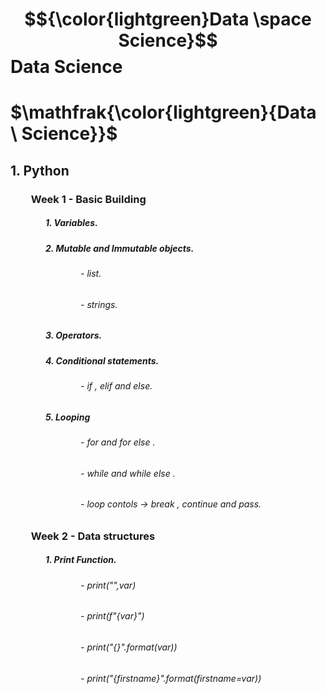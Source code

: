 # $${\color{lightgreen}Data \space Science}$$ Data Science
# $\mathfrak{\color{lightgreen}{Data \ Science}}$
## 1. Python
### &emsp;&emsp;Week 1 - Basic Building 
##### &emsp;&emsp;&emsp;&emsp;1. Variables.
##### &emsp;&emsp;&emsp;&emsp;2. Mutable and Immutable objects.
###### &emsp;&emsp;&emsp;&emsp;&emsp;&emsp;&emsp;&emsp;- list.
###### &emsp;&emsp;&emsp;&emsp;&emsp;&emsp;&emsp;&emsp;- strings.
##### &emsp;&emsp;&emsp;&emsp;3. Operators.
##### &emsp;&emsp;&emsp;&emsp;4. Conditional statements.
###### &emsp;&emsp;&emsp;&emsp;&emsp;&emsp;&emsp;&emsp;- if , elif and else.
##### &emsp;&emsp;&emsp;&emsp;5. Looping 
###### &emsp;&emsp;&emsp;&emsp;&emsp;&emsp;&emsp;&emsp;- for and for else .
###### &emsp;&emsp;&emsp;&emsp;&emsp;&emsp;&emsp;&emsp;- while and while else .
###### &emsp;&emsp;&emsp;&emsp;&emsp;&emsp;&emsp;&emsp;- loop contols -> break , continue and pass.

### &emsp;&emsp;Week 2 - Data structures 
##### &emsp;&emsp;&emsp;&emsp;1. Print Function.
###### &emsp;&emsp;&emsp;&emsp;&emsp;&emsp;&emsp;&emsp;- print("",var) 
###### &emsp;&emsp;&emsp;&emsp;&emsp;&emsp;&emsp;&emsp;- print(f"{var}") 
###### &emsp;&emsp;&emsp;&emsp;&emsp;&emsp;&emsp;&emsp;- print("{}".format(var))
###### &emsp;&emsp;&emsp;&emsp;&emsp;&emsp;&emsp;&emsp;- print("{firstname}".format(firstname=var))
